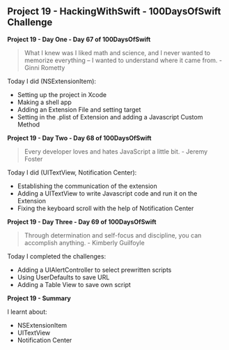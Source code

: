 ## Project 19 - HackingWithSwift - 100DaysOfSwift Challenge

**Project 19 - Day One - Day 67 of 100DaysOfSwift**

> What I knew was I liked math and science, and I never wanted to memorize everything – I wanted to understand where it came from. - Ginni Rometty

Today I did (NSExtensionItem):

- Setting up the project in Xcode
- Making a shell app
- Adding an Extension File and setting target
- Setting in the .plist of Extension and adding a Javascript Custom Method

**Project 19 - Day Two - Day 68 of 100DaysOfSwift**

> Every developer loves and hates JavaScript a little bit. - Jeremy Foster

Today I did (UITextView, Notification Center):

- Establishing the communication of the extension
- Adding a UITextView to write Javascript code and run it on the Extension
- Fixing the keyboard scroll with the help of Notification Center

**Project 19 - Day Three - Day 69 of 100DaysOfSwift**

>  Through determination and self-focus and discipline, you can accomplish anything. - Kimberly Guilfoyle 

Today I completed the challenges:

- Adding a UIAlertController to select prewritten scripts
- Using UserDefaults to save URL
- Adding a Table View to save own script

**Project 19 - Summary** 

I learnt about:

- NSExtensionItem
- UITextView
- Notification Center

